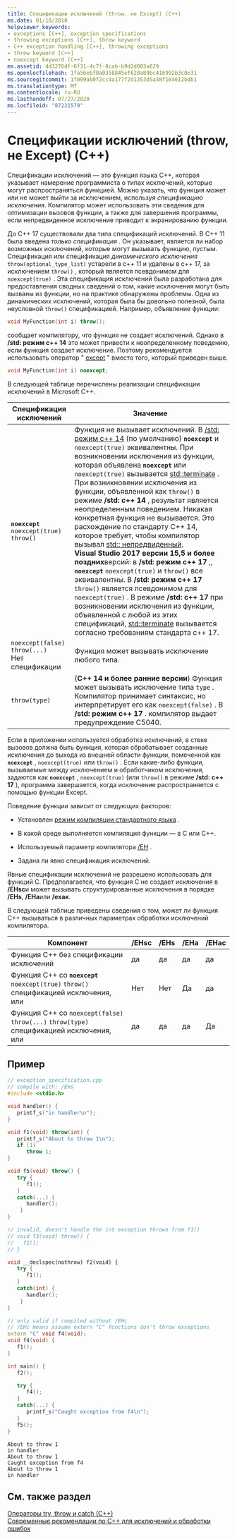 ```yaml
---
title: Спецификации исключений (throw, не Except) (C++)
ms.date: 01/18/2018
helpviewer_keywords:
- exceptions [C++], exception specifications
- throwing exceptions [C++], throw keyword
- C++ exception handling [C++], throwing exceptions
- throw keyword [C++]
- noexcept keyword [C++]
ms.assetid: 4d3276df-6f31-4c7f-8cab-b9d2d003a629
ms.openlocfilehash: 1fa56ebf0a0358845ef620a89bc416992b3c0e31
ms.sourcegitcommit: 1f009ab0f2cc4a177f2d1353d5a38f164612bdb1
ms.translationtype: MT
ms.contentlocale: ru-RU
ms.lasthandoff: 07/27/2020
ms.locfileid: "87221579"
---
```

# <a name="exception-specifications-throw-noexcept-c"></a>Спецификации исключений (throw, не Except) (C++)

Спецификации исключений — это функция языка C++, которая указывает намерение программиста о типах исключений, которые могут распространяться функцией. Можно указать, что функция может или не может выйти за исключением, используя *спецификацию исключения*. Компилятор может использовать эти сведения для оптимизации вызовов функции, а также для завершения программы, если непредвиденное исключение приводит к экранированию функции.

До C++ 17 существовали два типа спецификаций исключений. В C++ 11 была введена *только спецификация* . Он указывает, является ли набор возможных исключений, которые могут вызывать функцию, пустым. Спецификация или спецификация *динамического исключения* `throw(optional_type_list)` устарели в c++ 11 и удалены в c++ 17, за исключением `throw()` , который является псевдонимом для `noexcept(true)` . Эта спецификация исключений была разработана для предоставления сводных сведений о том, какие исключения могут быть вызваны из функции, но на практике обнаружены проблемы. Одна из динамических исключений, которая была бы довольно полезной, была неусловной `throw()` спецификацией. Например, объявление функции:

```cpp
void MyFunction(int i) throw();
```

сообщает компилятору, что функция не создает исключений. Однако в **/std: режим c++ 14** это может привести к неопределенному поведению, если функция создает исключение. Поэтому рекомендуется использовать оператор " [except](../cpp/noexcept-cpp.md) " вместо того, который приведен выше.

```cpp
void MyFunction(int i) noexcept;
```

В следующей таблице перечислены реализации спецификации исключений в Microsoft C++.

|Спецификация исключений|Значение|
|-----------------------------|-------------|
|**`noexcept`**<br/>`noexcept(true)`<br/>`throw()`|Функция не вызывает исключений. В [/std: режим c++ 14](../build/reference/std-specify-language-standard-version.md) (по умолчанию) **`noexcept`** и `noexcept(true)` эквивалентны. При возникновении исключения из функции, которая объявлена **`noexcept`** или `noexcept(true)` вызывается [std::terminate](../standard-library/exception-functions.md#terminate) . При возникновении исключения из функции, объявленной как `throw()` в режиме **/std: c++ 14** , результат является неопределенным поведением. Никакая конкретная функция не вызывается. Это расхождение по стандарту C++ 14, которое требует, чтобы компилятор вызывал [std:: непредвиденный](../standard-library/exception-functions.md#unexpected).  <br/> **Visual Studio 2017 версии 15,5 и более поздних**версий: в **/std: режим c++ 17** ,, **`noexcept`** `noexcept(true)` и `throw()` все эквивалентны. В **/std: режим c++ 17** `throw()` является псевдонимом для `noexcept(true)` . В режиме **/std: c++ 17** при возникновении исключения из функции, объявленной с любой из этих спецификаций, [std::terminate](../standard-library/exception-functions.md#terminate) вызывается согласно требованиям стандарта c++ 17.|
|`noexcept(false)`<br/>`throw(...)`<br/>Нет спецификации|Функция может вызывать исключение любого типа.|
|`throw(type)`| (**C++ 14 и более ранние версии**) Функция может вызывать исключение типа `type` . Компилятор принимает синтаксис, но интерпретирует его как `noexcept(false)` . В **/std: режим c++ 17** . компилятор выдает предупреждение C5040.|

Если в приложении используется обработка исключений, в стеке вызовов должна быть функция, которая обрабатывает созданные исключения до выхода из внешней области функции, помеченной как **`noexcept`** , `noexcept(true)` или `throw()` . Если какие-либо функции, вызываемые между исключением и обработчиком исключения, задаются как **`noexcept`** , `noexcept(true)` (или `throw()` в режиме **/std: c++ 17** ), программа завершается, когда исключение распространяется с помощью функции Except.

Поведение функции зависит от следующих факторов:

- Установлен [режим компиляции стандартного языка](../build/reference/std-specify-language-standard-version.md) .
- В какой среде выполняется компиляция функции — в C или C++.

- Используемый параметр компилятора [/EH](../build/reference/eh-exception-handling-model.md) .

- Задана ли явно спецификация исключений.

Явные спецификации исключений не разрешено использовать для функций C. Предполагается, что функция C не создает исключения в **/EHsc**и может вызывать структурированные исключения в порядке **/EHs**, **/EHa**или **/ехак**.

В следующей таблице приведены сведения о том, может ли функция C++ вызываться в различных параметрах обработки исключений компилятора.

|Компонент|/EHsc|/EHs|/EHa|/EHac|
|--------------|------------|-----------|-----------|------------|
|Функция C++ без спецификации исключений|да|да|да|да|
|Функция C++ со **`noexcept`** `noexcept(true)` `throw()` спецификацией исключения, или|Нет|Нет|Да|да|
|Функция C++ со `noexcept(false)` `throw(...)` `throw(type)` спецификацией исключения, или|да|да|да|Да|

## <a name="example"></a>Пример

```cpp
// exception_specification.cpp
// compile with: /EHs
#include <stdio.h>

void handler() {
   printf_s("in handler\n");
}

void f1(void) throw(int) {
   printf_s("About to throw 1\n");
   if (1)
      throw 1;
}

void f5(void) throw() {
   try {
      f1();
   }
   catch(...) {
      handler();
    }
}

// invalid, doesn't handle the int exception thrown from f1()
// void f3(void) throw() {
//   f1();
// }

void __declspec(nothrow) f2(void) {
   try {
      f1();
   }
   catch(int) {
      handler();
    }
}

// only valid if compiled without /EHc
// /EHc means assume extern "C" functions don't throw exceptions
extern "C" void f4(void);
void f4(void) {
   f1();
}

int main() {
   f2();

   try {
      f4();
   }
   catch(...) {
      printf_s("Caught exception from f4\n");
   }
   f5();
}
```

```Output
About to throw 1
in handler
About to throw 1
Caught exception from f4
About to throw 1
in handler
```

## <a name="see-also"></a>См. также раздел

[Операторы try, throw и catch (C++)](../cpp/try-throw-and-catch-statements-cpp.md)<br/>
[Современные рекомендации по C++ для исключений и обработки ошибок](errors-and-exception-handling-modern-cpp.md)
